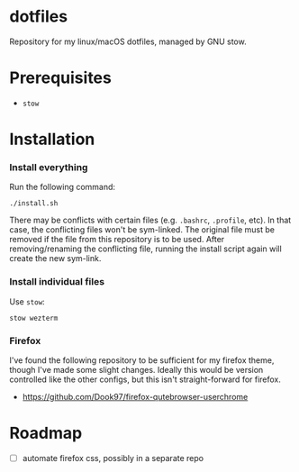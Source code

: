 # dotfiles
Repository for my linux/macOS dotfiles, managed by GNU stow.

# Prerequisites
- `stow`

# Installation

### Install everything

Run the following command:

```
./install.sh
```

There may be conflicts with certain files (e.g. `.bashrc`, `.profile`, etc). In that case, the conflicting files won't be sym-linked. The original file must be removed if the file from this repository is to be used. After removing/renaming the conflicting file, running the install script again will create the new sym-link.

### Install individual files

Use `stow`:

```
stow wezterm
```

### Firefox

I've found the following repository to be sufficient for my firefox theme, though I've made some slight changes. Ideally this would be version controlled like the other configs, but this isn't straight-forward for firefox.

- https://github.com/Dook97/firefox-qutebrowser-userchrome

# Roadmap

- [ ] automate firefox css, possibly in a separate repo
